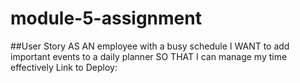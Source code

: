 # module-5-assignment

##User Story
AS AN employee with a busy schedule
I WANT to add important events to a daily planner
SO THAT I can manage my time effectively
Link to Deploy:
